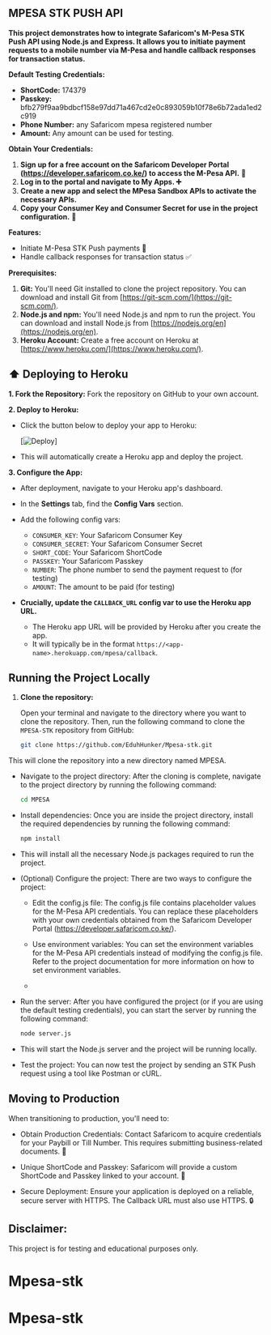 ## MPESA STK PUSH API

<div align="center">

</div>

**This project demonstrates how to integrate Safaricom's M-Pesa STK Push API using Node.js and Express. It allows you to initiate payment requests to a mobile number via M-Pesa and handle callback responses for transaction status.**

**Default Testing Credentials:**

* **ShortCode:** 174379
* **Passkey:** bfb279f9aa9bdbcf158e97dd71a467cd2e0c893059b10f78e6b72ada1ed2c919
* **Phone Number:** any Safaricom mpesa registered number 
* **Amount:** Any amount can be used for testing.

**Obtain Your Credentials:**

1. **Sign up for a free account on the Safaricom Developer Portal (https://developer.safaricom.co.ke/) to access the M-Pesa API.** 🚀
2. **Log in to the portal and navigate to **My Apps**. ➕**
3. **Create a new app and select the **MPesa Sandbox APIs** to activate the necessary APIs.**
4. **Copy your **Consumer Key** and **Consumer Secret** for use in the project configuration.** 🔑

**Features:**

* Initiate M-Pesa STK Push payments 💸
* Handle callback responses for transaction status ✅

**Prerequisites:**

1. **Git:** You'll need Git installed to clone the project repository. You can download and install Git from [https://git-scm.com/](https://git-scm.com/).
2. **Node.js and npm:** You'll need Node.js and npm to run the project. You can download and install Node.js from [https://nodejs.org/en](https://nodejs.org/en).
3. **Heroku Account:** Create a free account on Heroku at [https://www.heroku.com/](https://www.heroku.com/).

## ⬆️ Deploying to Heroku

**1. Fork the Repository:** Fork the repository on GitHub to your own account.

**2. Deploy to Heroku:**

   * Click the button below to deploy your app to Heroku:

     [![Deploy](https://www.herokucdn.com/deploy/button.svg)]

   * This will automatically create a Heroku app and deploy the project.

**3. Configure the App:**

   * After deployment, navigate to your Heroku app's dashboard.
   * In the **Settings** tab, find the **Config Vars** section.
   * Add the following config vars:

      * `CONSUMER_KEY`: Your Safaricom Consumer Key
      * `CONSUMER_SECRET`: Your Safaricom Consumer Secret
      * `SHORT_CODE`: Your Safaricom ShortCode
      * `PASSKEY`: Your Safaricom Passkey
      * `NUMBER`: The phone number to send the payment request to (for testing)
      * `AMOUNT`: The amount to be paid (for testing)

   * **Crucially, update the `CALLBACK_URL` config var to use the Heroku app URL.** 
     - The Heroku app URL will be provided by Heroku after you create the app. 
     - It will typically be in the format `https://<app-name>.herokuapp.com/mpesa/callback`.

## Running the Project Locally

1. **Clone the repository:**

   Open your terminal and navigate to the directory where you want to clone the repository. Then, run the following command to clone the `MPESA-STK` repository from GitHub:

   ```bash
   git clone https://github.com/EduhHunker/Mpesa-stk.git

This will clone the repository into a new directory named MPESA.
 * Navigate to the project directory:
   After the cloning is complete, navigate to the project directory by running the following command:
   
   ```bash
   cd MPESA

 * Install dependencies:
   Once you are inside the project directory, install the required dependencies by running the following command:
      ```bash
   npm install

  - This will install all the necessary Node.js packages required to run the project.
 * (Optional) Configure the project:
   There are two ways to configure the project:
   * Edit the config.js file: The config.js file contains placeholder values for the M-Pesa API credentials. You can replace these placeholders with your own credentials obtained from the Safaricom Developer Portal (https://developer.safaricom.co.ke/).
   * Use environment variables: You can set the environment variables for the M-Pesa API credentials instead of modifying the config.js file. Refer to the project documentation for more information on how to set environment variables.
  
   * 
 * Run the server:
   After you have configured the project (or if you are using the default testing credentials), you can start the server by running the following command:

      ```bash
   node server.js

  - This will start the Node.js server and the project will be running locally.
 * Test the project:
   You can now test the project by sending an STK Push request using a tool like Postman or cURL.

## Moving to Production
When transitioning to production, you'll need to:

 * Obtain Production Credentials: Contact Safaricom to acquire credentials for your Paybill or Till Number. This requires submitting business-related documents. 📝

 * Unique ShortCode and Passkey: Safaricom will provide a custom ShortCode and Passkey linked to your account. 🔑

 * Secure Deployment: Ensure your application is deployed on a reliable, secure server with HTTPS. The Callback URL must also use HTTPS. 🔒


## Disclaimer:
This project is for testing and educational purposes only.
# Mpesa-stk
# Mpesa-stk
